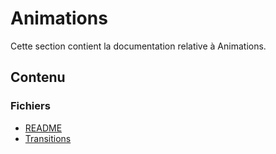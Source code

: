# Animations

Cette section contient la documentation relative à Animations.

## Contenu


### Fichiers

- [README](./README.doctree)
- [Transitions](./transitions.doctree)
